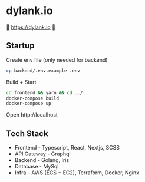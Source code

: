 # dylank.io
🚧 https://dylank.io 🚧

## Startup
Create env file (only needed for backend)
```bash
cp backend/.env.example .env
```

Build + Start
```bash
cd frontend && yarn && cd ../
docker-compose build
docker-compose up
```

Open http://localhost

## Tech Stack
- Frontend - Typescript, React, Nextjs, SCSS 
- API Gateway - Graphql
- Backend - Golang, Iris
- Database - MySql
- Infra - AWS (ECS + EC2), Terraform, Docker, Nginx 

